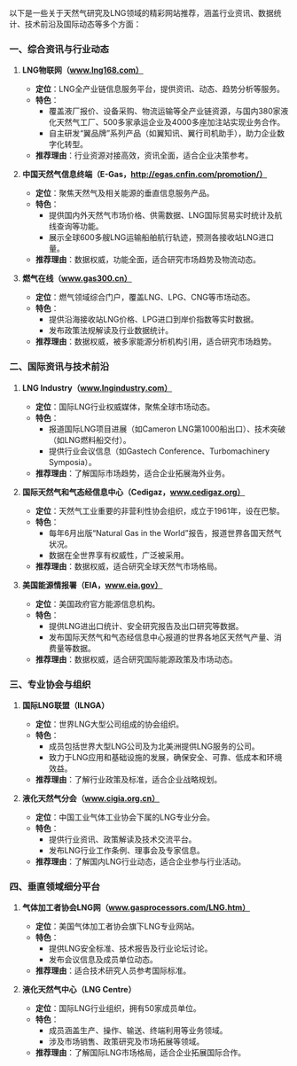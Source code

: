以下是一些关于天然气研究及LNG领域的精彩网站推荐，涵盖行业资讯、数据统计、技术前沿及国际动态等多个方面：

### **一、综合资讯与行业动态**

1. **LNG物联网（www.lng168.com）**  
   - **定位**：LNG全产业链信息服务平台，提供资讯、动态、趋势分析等服务。  
   - **特色**：  
     - 覆盖液厂报价、设备采购、物流运输等全产业链资源，与国内380家液化天然气工厂、500多家承运企业及4000多座加注站实现业务合作。  
     - 自主研发“翼品牌”系列产品（如翼知讯、翼行司机助手），助力企业数字化转型。  
   - **推荐理由**：行业资源对接高效，资讯全面，适合企业决策参考。

2. **中国天然气信息终端（E-Gas，http://egas.cnfin.com/promotion/）**  
   - **定位**：聚焦天然气及相关能源的垂直信息服务产品。  
   - **特色**：  
     - 提供国内外天然气市场价格、供需数据、LNG国际贸易实时统计及航线查询等功能。  
     - 展示全球600多艘LNG运输船舶航行轨迹，预测各接收站LNG进口量。  
   - **推荐理由**：数据权威，功能全面，适合研究市场趋势及物流动态。

3. **燃气在线（www.gas300.cn）**  
   - **定位**：燃气领域综合门户，覆盖LNG、LPG、CNG等市场动态。  
   - **特色**：  
     - 提供沿海接收站LNG价格、LPG进口到岸价指数等实时数据。  
     - 发布政策法规解读及行业数据统计。  
   - **推荐理由**：数据权威，被多家能源分析机构引用，适合研究市场趋势。

### **二、国际资讯与技术前沿**
1. **LNG Industry（www.lngindustry.com）**  
   - **定位**：国际LNG行业权威媒体，聚焦全球市场动态。  
   - **特色**：  
     - 报道国际LNG项目进展（如Cameron LNG第1000船出口）、技术突破（如LNG燃料船交付）。  
     - 提供行业会议信息（如Gastech Conference、Turbomachinery Symposia）。  
   - **推荐理由**：了解国际市场趋势，适合企业拓展海外业务。

2. **国际天然气和气态经信息中心（Cedigaz，www.cedigaz.org）**  
   - **定位**：天然气工业重要的非营利性协会组织，成立于1961年，设在巴黎。  
   - **特色**：  
     - 每年6月出版“Natural Gas in the World”报告，报道世界各国天然气状况。  
     - 数据在全世界享有权威性，广泛被采用。  
   - **推荐理由**：数据权威，适合研究全球天然气市场格局。

3. **美国能源情报署（EIA，www.eia.gov）**  
   - **定位**：美国政府官方能源信息机构。  
   - **特色**：  
     - 提供LNG进出口统计、安全研究报告及出口研究等数据。  
     - 发布国际天然气和气态经信息中心报道的世界各地区天然气产量、消费量等数据。  
   - **推荐理由**：数据权威，适合研究国际能源政策及市场动态。

### **三、专业协会与组织**
1. **国际LNG联盟（ILNGA）**  
   - **定位**：世界LNG大型公司组成的协会组织。  
   - **特色**：  
     - 成员包括世界大型LNG公司及为北美洲提供LNG服务的公司。  
     - 致力于LNG应用和基础设施的发展，确保安全、可靠、低成本和环境效益。  
   - **推荐理由**：了解行业政策及标准，适合企业战略规划。

2. **液化天然气分会（www.cigia.org.cn）**  
   - **定位**：中国工业气体工业协会下属的LNG专业分会。  
   - **特色**：  
     - 提供行业资讯、政策解读及技术交流平台。  
     - 发布LNG行业工作条例、理事会及专家信息。  
   - **推荐理由**：了解国内LNG行业动态，适合企业参与行业活动。

### **四、垂直领域细分平台**
1. **气体加工者协会LNG网（www.gasprocessors.com/LNG.htm）**  
   - **定位**：美国气体加工者协会旗下LNG专业网站。  
   - **特色**：  
     - 提供LNG安全标准、技术报告及行业论坛讨论。  
     - 发布会议信息及成员单位动态。  
   - **推荐理由**：适合技术研究人员参考国际标准。

2. **液化天然气中心（LNG Centre）**  
   - **定位**：国际LNG行业组织，拥有50家成员单位。  
   - **特色**：  
     - 成员涵盖生产、操作、输送、终端利用等业务领域。  
     - 涉及市场销售、政策研究及市场拓展等领域。  
   - **推荐理由**：了解国际LNG市场格局，适合企业拓展国际合作。